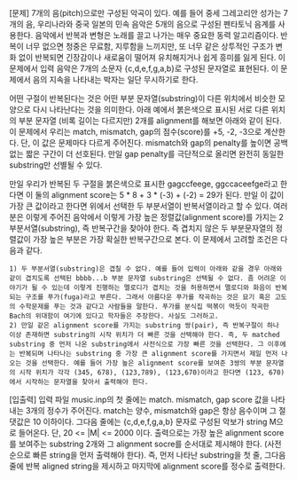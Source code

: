 [문제]
7개의 음(pitch)으로만 구성된 악곡이 있다. 예를 들어 중세 그레고리안 성가는 7개의 음, 우리나라와 중국 일본의 민속 음악은 5개의 음으로 구성된 펜타토닉 음계를 사용한다.
음악에서 반복과 변형은 노래를 끌고 나가는 매우 중요한 동력 알고리즘이다. 반복이 너무 없으면 청중은 무료함, 지루함을 느끼지만, 또 너무 같은 상투적인 구조가 변화 없이 반복되면 긴장감이나 새로움이 떨어져 유치해지거나 쉽게 흥미를 잃게 된다.
이 문제에서 입력 음악은 7개의 소문자 {c,d,e,f,g,a,b}로 구성된 문자열로 표현된다. 이 문제에서 음의 지속을 나타내는 박자는 일단 무시하기로 한다.

어떤 구절이 반복된다는 것은 어떤 부분 문자열(substring)이 다른 위치에서 비슷한 모양으로 다시 나타난다는 것을 의미한다.
아래 예에서 붉은색으로 표시된 서로 다른 위치의 부분 문자열 (비록 길이는 다르지만) 2개를 alignment를 해보면 아래와 같이 된다.
이 문제에서 우리는 match, mismatch, gap의 점수(score)를 +5, -2, -3으로 계산한다.
단, 이 값은 문제마다 다르게 주어진다. mismatch와 gap의 penalty를 높이면 공백없는 짧은 구간이 더 선호된다.
만일 gap penalty를 극단적으로 올리면 완전히 동일한 substring만 선별될 수 있다. 

만일 우리가 반복된 두 구절을 붉은색으로 표시한 gagccfeege, ggccaceefge라고 한다면 이 둘의 alignment score는 5 * 8 + 3 * (-3) + (-2) = 29가 된다.
만일 이 값이 가장 큰 값이라고 한다면 위에서 선택한 두 부분서열이 반복서열이라고 할 수 있다.
여러분은 이렇게 주어진 음악에서 이렇게 가장 높은 정렬값(alignment score)를 가지는 2 부분서열(substring), 즉 반복구간을 찾아야 한다.
즉 겹치지 않은 두 부분문자열의 정렬값이 가장 높은 부분은 가장 확실한 반복구간으로 본다. 이 문제에서 고려할 조건은 다음과 같다.

    1) 두 부분서열(substring)은 겹칠 수 없다. 예를 들어 입력이 아래와 같을 경우 아래와 같이 겹치도록 선택된 bbbb...b 부분 문자열 substring은 선택될 수 없다. 좀 어려운 이야기가 될 수 있는데 이렇게 진행하는 멜로디가 겹치는 것을 허용하면서 맬로디와 화음이 반복되는 구조를 푸가(fuga)라고 부른다. 그래서 아름다운 푸가를 작곡하는 것은 묘기 혹은 고도의 수학문제를 푸는 것과 같다고 사람들을 말한다. 푸가를 분식집 떡볶이 먹듯이 작곡한 Bach의 위대함이 여기에 있다고 학자들은 주장한다. 사실도 그러하고.
    2) 만일 같은 alignment score를 가지는 substring 쌍(pair), 즉 반복구절이 하나 이상 존재하면 substring의 시작 위치가 더 빠른 것을 선택해야 한다. 즉, 두 matched substring 중 먼저 나온 substring에서 사전식으로 가장 빠른 것을 선택한다. 그 이후에는 반복되며 나타나는 substring 중 가장 큰 alignment score를 가지면서 제일 먼저 나오는 것을 선택한다. 예를 들어 가장 높은 alignment score를 보여준 3쌍의 부분 문자열의 시작 위치가 각각 (345, 678), (123,789), (123,670)이라고 한다면 (123, 670)에서 시작하는 문자열을 찾아서 출력해야 한다.
    
[입출력]
입력 파일 music.inp의 첫 줄에는 match. mismatch, gap score 값을 나타내는 3개의 정수가 주어진다.
match는 양수, mismatch와 gap은 항상 음수이며 그 절댓값은 10 이하이다.
그다음 줄에는 {c,d,e,f,g,a,b} 문자로 구성된 악보가 string M으로 들어온다. 단, 20 <= |M| <= 2000 이다.
출력으로는 가장 높은 alignment score를 보여주는 substring 2개와 그 alignment socre를 순서대로 제시해야 한다. (사전 순으로 빠른 string을 먼저 출력해야 한다).
즉, 먼저 나타난 substring을 첫 줄, 그다음 줄에 반복 aligned string을 제시하고 마지막에 alignment score를 정수로 출력한다. 
